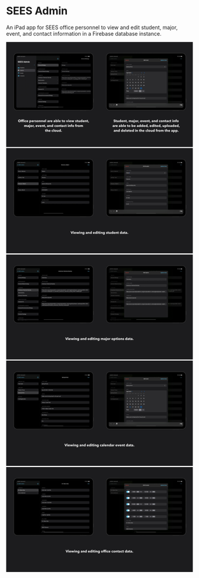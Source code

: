 # SEES Admin
An iPad app for SEES office personnel to view and edit student, major, event, and contact information in a Firebase database instance.

![SEES Admin Banner](/Images/SEESAdminBanner.jpg)
<br/>
![Students Banner](/Images/StudentsBanner.jpg)
<br/>
![Options Banner](/Images/OptionsBanner.jpg)
<br/>
![Events Banner](/Images/EventsBanner.jpg)
<br/>
![Contacts Banner](/Images/ContactsBanner.jpg)
<br/>